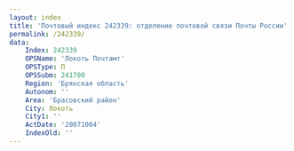 ```yaml
---
layout: index
title: 'Почтовый индекс 242339: отделение почтовой связи Почты России'
permalink: /242339/
data:
    Index: 242339
    OPSName: 'Локоть Почтамт'
    OPSType: П
    OPSSubm: 241700
    Region: 'Брянская область'
    Autonom: ''
    Area: 'Брасовский район'
    City: Локоть
    City1: ''
    ActDate: '20071004'
    IndexOld: ''
---
```

